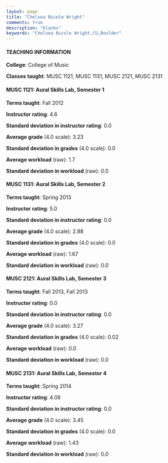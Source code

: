 ```yaml
---
layout: page
title: "Chelsea Nicole Wright" 
comments: true
description: "blanks"
keywords: "Chelsea Nicole Wright,CU,Boulder"
---
```

<head>
<script src="https://ajax.googleapis.com/ajax/libs/jquery/2.1.3/jquery.min.js"></script>
<script src="https://dl.dropboxusercontent.com/s/pc42nxpaw1ea4o9/highcharts.js?dl=0"></script>
<!-- <script src="../assets/js/highcharts.js"></script> -->
<style type="text/css">@font-face {
	font-family: "Bebas Neue";
	src: url(https://www.filehosting.org/file/details/544349/BebasNeue Regular.otf) format("opentype");
	}
	h1.Bebas { 
		font-family: "Bebas Neue", Verdana, Tahoma;
	}
</style>
</head>
	   
#### TEACHING INFORMATION

**College**: College of Music

**Classes taught**: MUSC 1121, MUSC 1131, MUSC 2121, MUSC 2131

#### MUSC 1121: Aural Skills Lab, Semester 1

**Terms taught**: Fall 2012

**Instructor rating**: 4.6

**Standard deviation in instructor rating**: 0.0

**Average grade** (4.0 scale): 3.23

**Standard deviation in grades** (4.0 scale): 0.0

**Average workload** (raw): 1.7

**Standard deviation in workload** (raw): 0.0

#### MUSC 1131: Aural Skills Lab, Semester 2

**Terms taught**: Spring 2013

**Instructor rating**: 5.0

**Standard deviation in instructor rating**: 0.0

**Average grade** (4.0 scale): 2.88

**Standard deviation in grades** (4.0 scale): 0.0

**Average workload** (raw): 1.67

**Standard deviation in workload** (raw): 0.0

#### MUSC 2121: Aural Skills Lab, Semester 3

**Terms taught**: Fall 2013, Fall 2013

**Instructor rating**: 0.0

**Standard deviation in instructor rating**: 0.0

**Average grade** (4.0 scale): 3.27

**Standard deviation in grades** (4.0 scale): 0.02

**Average workload** (raw): 0.0

**Standard deviation in workload** (raw): 0.0

#### MUSC 2131: Aural Skills Lab, Semester 4

**Terms taught**: Spring 2014

**Instructor rating**: 4.09

**Standard deviation in instructor rating**: 0.0

**Average grade** (4.0 scale): 3.45

**Standard deviation in grades** (4.0 scale): 0.0

**Average workload** (raw): 1.43

**Standard deviation in workload** (raw): 0.0

